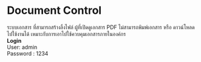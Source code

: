 # Document Control
ระบบเอกสาร ที่สามารถสร้างลิ้งไฟล์ ผู้ที่เปิดดูเอกสาร PDF ไม่สามารถพิมพ์เอกสาร หรือ ดาวน์โหลดไปใช้งานได้ 
เหมาะกับการเอาไปใช้ควบคุมเอกสารภายในองค์กร
<br>
<b>Login</b>
<br>
User: admin
<br>
Password : 1234
<br>


